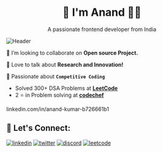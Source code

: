 
<h1 align='center'>
 👋 I'm Anand 👨‍💻
</h1>

<p align='center'>
  A passionate frontend developer from India
</p>

<img src="https://media.licdn.com/dms/image/D4D16AQHBayzTuZistw/profile-displaybackgroundimage-shrink_350_1400/0/1672217467531?e=1677715200&v=beta&t=lghifr8zmg5hZzMe81ip81oZ3BTzUTT0ntCvyjeScpY" alt="Header"/>
<br/>

👯 I’m looking to collaborate on **Open source Project.**

🚀 Love to talk about **Research and Innovation!**

:muscle: Passionate about **`Competitive Coding`** <br>
- Solved 300+ DSA Problems at **[LeetCode](https://leetcode.com/Anandsu1011/)**
- 2 :star: in Problem solving at **[codechef](https://www.codechef.com/users/devil_0007)**



linkedin.com/in/anand-kumar-b726661b1
## 🔗 Let's Connect:
[![linkedin](https://img.shields.io/badge/LinkedIn-0077B5?style=for-the-badge&logo=linkedin&logoColor=white)](https://www.linkedin.com/in/anand-kumar-b726661b1)
[![twitter](https://img.shields.io/badge/Twitter-1DA1F2?style=for-the-badge&logo=twitter&logoColor=white)](https://twitter.com/anand_it1)
[![discord](https://img.shields.io/badge/Discord-5865F2?style=for-the-badge&logo=discord&logoColor=white)](https://discord.com/users/Anand%20kumar#0814)
[![leetcode](https://img.shields.io/badge/-LeetCode-FFA116?style=for-the-badge&logo=LeetCode&logoColor=black)](https://www.leetcode.com/Anandsu1011)

<!--
**anandkr1011/anandkr1011** is a ✨ _special_ ✨ repository because its `README.md` (this file) appears on your GitHub profile.

Here are some ideas to get you started:

- 🔭 I’m currently working on ...
- 🌱 I’m currently learning ...
- 👯 I’m looking to collaborate on ...
- 🤔 I’m looking for help with ...
- 💬 Ask me about ...
- 📫 How to reach me: ...
- 😄 Pronouns: ...
- ⚡ Fun fact: ...
-->
